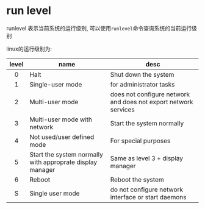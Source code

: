# run level
runlevel 表示当前系统的运行级别, 可以使用``runlevel``命令查询系统的当前运行级别

linux的运行级别为:

| level | name | desc |
|:---:|---|---|
| 0 | Halt | Shut down the system |
| 1 | Single-user mode  | for administrator tasks |
| 2 | Multi-user mode  | does not configure network and does not export network services |
| 3 | Multi-user mode with network  | Start the system normally |
| 4 | Not used/user defined mode | For special purposes |
| 5 | Start the system normally with approprate display manager | Same as level 3 + display manager |
| 6 | Reboot | Reboot the system |
| S | Single user mode|  do not configure network interface or start daemons |

